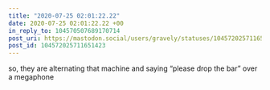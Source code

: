 ```yaml
---
title: "2020-07-25 02:01:22.22"
date: 2020-07-25 02:01:22.22 +00
in_reply_to: 104570507689170714
post_uri: https://mastodon.social/users/gravely/statuses/104572025711651423
post_id: 104572025711651423
---
```

so, they are alternating that machine and saying “please drop the bar” over a megaphone


